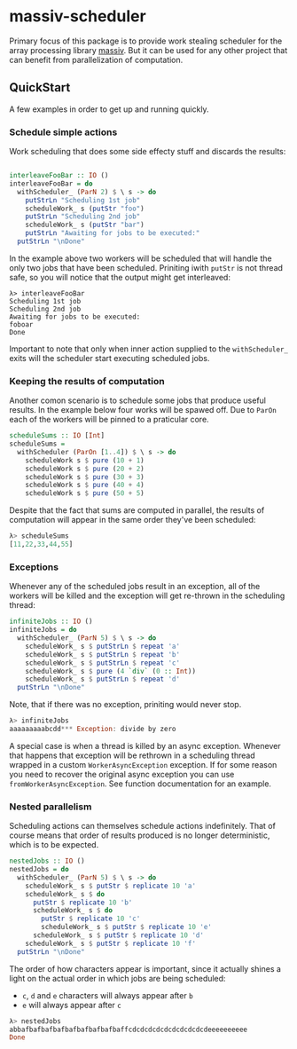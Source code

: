# massiv-scheduler

Primary focus of this package is to provide work stealing scheduler for the array processing library
[massiv](https://github.com/lehins/massiv). But it can be used for any other project that can
benefit from parallelization of computation.

## QuickStart

A few examples in order to get up and running quickly.

### Schedule simple actions

Work scheduling that does some side effecty stuff and discards the results:

```haskell

interleaveFooBar :: IO ()
interleaveFooBar = do
  withScheduler_ (ParN 2) $ \ s -> do
    putStrLn "Scheduling 1st job"
    scheduleWork_ s (putStr "foo")
    putStrLn "Scheduling 2nd job"
    scheduleWork_ s (putStr "bar")
    putStrLn "Awaiting for jobs to be executed:"
  putStrLn "\nDone"
```

In the example above two workers will be scheduled that will handle the only two jobs that have been
scheduled. Priniting iwith `putStr` is not thread safe, so you will notice that the output might get
interleaved:

```
λ> interleaveFooBar
Scheduling 1st job
Scheduling 2nd job
Awaiting for jobs to be executed:
foboar
Done
```

Important to note that only when inner action supplied to the `withScheduler_` exits will the
scheduler start executing scheduled jobs.

### Keeping the results of computation

Another comon scenario is to schedule some jobs that produce useful results. In the example below
four works will be spawed off. Due to `ParOn` each of the workers will be pinned to a praticular
core.

```haskell
scheduleSums :: IO [Int]
scheduleSums =
  withScheduler (ParOn [1..4]) $ \ s -> do
    scheduleWork s $ pure (10 + 1)
    scheduleWork s $ pure (20 + 2)
    scheduleWork s $ pure (30 + 3)
    scheduleWork s $ pure (40 + 4)
    scheduleWork s $ pure (50 + 5)
```

Despite that the fact that sums are computed in parallel, the results of computation will appear in
the same order they've been scheduled:

```haskell
λ> scheduleSums
[11,22,33,44,55]
```

### Exceptions

Whenever any of the scheduled jobs result in an exception, all of the workers will be killed and the
exception will get re-thrown in the scheduling thread:

```haskell
infiniteJobs :: IO ()
infiniteJobs = do
  withScheduler_ (ParN 5) $ \ s -> do
    scheduleWork_ s $ putStrLn $ repeat 'a'
    scheduleWork_ s $ putStrLn $ repeat 'b'
    scheduleWork_ s $ putStrLn $ repeat 'c'
    scheduleWork_ s $ pure (4 `div` (0 :: Int))
    scheduleWork_ s $ putStrLn $ repeat 'd'
  putStrLn "\nDone"
```

Note, that if there was no exception, priniting would never stop.

```haskell
λ> infiniteJobs
aaaaaaaaabcdd*** Exception: divide by zero
```

A special case is when a thread is killed by an async exception. Whenever that happens that
exception will be rethrown in a scheduling thread wrapped in a custom `WorkerAsyncException`
exception. If for some reason you need to recover the original async exception you can use
`fromWorkerAsyncException`. See function documentation for an example.


### Nested parallelism

Scheduling actions can themselves schedule actions indefinitely. That of course means that order of
results produced is no longer deterministic, which is to be expected.

```haskell
nestedJobs :: IO ()
nestedJobs = do
  withScheduler_ (ParN 5) $ \ s -> do
    scheduleWork_ s $ putStr $ replicate 10 'a'
    scheduleWork_ s $ do
      putStr $ replicate 10 'b'
      scheduleWork_ s $ do
        putStr $ replicate 10 'c'
        scheduleWork_ s $ putStr $ replicate 10 'e'
      scheduleWork_ s $ putStr $ replicate 10 'd'
    scheduleWork_ s $ putStr $ replicate 10 'f'
  putStrLn "\nDone"
```

The order of how characters appear is important, since it actually shines a light on the actual
order in which jobs are being scheduled:

* `c`, `d` and `e` characters will always appear after `b`
* `e` will always appear after `c`

```haskell
λ> nestedJobs
abbafbafbafbafbafbafbafbafbaffcdcdcdcdcdcdcdcdcdcdeeeeeeeeee
Done
```
